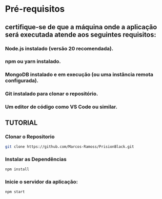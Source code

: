 

# Pré-requisitos
## certifique-se de que a máquina onde a aplicação será executada atende aos seguintes requisitos:

### Node.js instalado (versão 20 recomendada).
### npm ou yarn instalado.
### MongoDB instalado e em execução (ou uma instância remota configurada).
### Git instalado para clonar o repositório.
### Um editor de código como VS Code ou similar.

## TUTORIAL
### Clonar o Repositorio
```bash
git clone https://github.com/Marcos-Ramoss/PrisionBlack.git
```
### Instalar as Dependências
```bash
npm install
```
### Inicie o servidor da aplicação:
```bash
npm start
```


